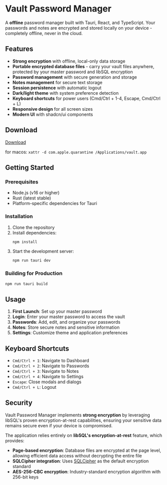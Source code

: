 # Vault Password Manager

A **offline** password manager built with Tauri, React, and TypeScript. Your passwords and notes are encrypted and stored locally on your device - completely offline, never in the cloud.

## Features

- **Strong encryption** with offline, local-only data storage
- **Portable encrypted database files** - carry your vault files anywhere, protected by your master password and libSQL encryption
- **Password management** with secure generation and storage
- **Notes management** for secure text storage
- **Session persistence** with automatic logout
- **Dark/light theme** with system preference detection
- **Keyboard shortcuts** for power users (Cmd/Ctrl + 1-4, Escape, Cmd/Ctrl + L)
- **Responsive design** for all screen sizes
- **Modern UI** with shadcn/ui components


## Download

[Download](https://github.com/zhy0216/vault/releases)

for macos: 
`xattr -d com.apple.quarantine /Applications/vault.app`

## Getting Started

### Prerequisites

- Node.js (v16 or higher)
- Rust (latest stable)
- Platform-specific dependencies for Tauri

### Installation

1. Clone the repository
2. Install dependencies:
   ```bash
   npm install
   ```
3. Start the development server:
   ```bash
   npm run tauri dev
   ```

### Building for Production

```bash
npm run tauri build
```

## Usage

1. **First Launch**: Set up your master password
2. **Login**: Enter your master password to access the vault
3. **Passwords**: Add, edit, and organize your passwords
4. **Notes**: Store secure notes and sensitive information
5. **Settings**: Customize theme and application preferences

## Keyboard Shortcuts

- `Cmd/Ctrl + 1`: Navigate to Dashboard
- `Cmd/Ctrl + 2`: Navigate to Passwords
- `Cmd/Ctrl + 3`: Navigate to Notes
- `Cmd/Ctrl + 4`: Navigate to Settings
- `Escape`: Close modals and dialogs
- `Cmd/Ctrl + L`: Logout

## Security

Vault Password Manager implements **strong encryption** by leveraging libSQL's proven encryption-at-rest capabilities, ensuring your sensitive data remains secure even if your device is compromised.

The application relies entirely on **libSQL's encryption-at-rest** feature, which provides:

- **Page-based encryption**: Database files are encrypted at the page level, allowing efficient data access without decrypting the entire file
- **SQLCipher integration**: Uses [SQLCipher](https://www.zetetic.net/sqlcipher/design/) as the default encryption standard
- **AES-256-CBC encryption**: Industry-standard encryption algorithm with 256-bit keys

